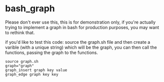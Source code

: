 # bash_graph
Please don't ever use this, this is for demonstration only, if you're actually trying to implement a graph in bash for production purposes, you may want to rethink that.

if you'd like to test this code: source the graph.sh file and then create a varible (with a unique string) which will be the graph, you can then call the functions, passing the graph to the functions. 

```
source graph.sh 
graph="graph"
graph_insert graph key value
graph_edge graph key key
```
